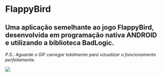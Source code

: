 # FlappyBird
## Uma aplicação semelhante ao jogo FlappyBird, desenvolvida em programação nativa ANDROID e utilizando a biblioteca BadLogic.
*P.S.: Aguarde o GIF carregar totalmente para vizualizar o funcionamento perfeitamente.*

![](flappyBird.gif)
